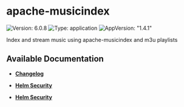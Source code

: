 # apache-musicindex

![Version: 6.0.8](https://img.shields.io/badge/Version-6.0.8-informational?style=flat-square) ![Type: application](https://img.shields.io/badge/Type-application-informational?style=flat-square) ![AppVersion: "1.4.1"](https://img.shields.io/badge/AppVersion-"1.4.1"-informational?style=flat-square)

Index and stream music using apache-musicindex and m3u playlists

## Available Documentation

- [**Changelog**](CHANGELOG)

- [**Helm Security**](container-security)

- [**Helm Security**](helm-security)

